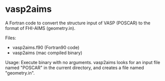 vasp2aims
=========

A Fortran code to convert the structure input of VASP (POSCAR) to the format of FHI-AIMS (geometry.in).

Files:
- vasp2aims.f90 (Fortran90 code)
- vasp2aims (mac compiled binary)

Usage:
Execute binary with no arguments. vasp2aims looks for an input file named "POSCAR" in the current directory, and creates a file named "geometry.in".